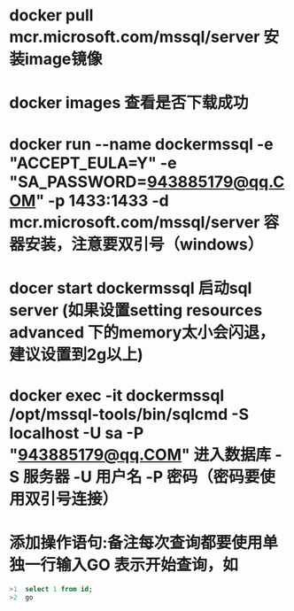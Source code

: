 # docker pull mcr.microsoft.com/mssql/server 安装image镜像
# docker images 查看是否下载成功
# docker run --name dockermssql  -e "ACCEPT_EULA=Y" -e "SA_PASSWORD=943885179@qq.COM" -p 1433:1433 -d mcr.microsoft.com/mssql/server 容器安装，注意要双引号（windows）
# docer start dockermssql 启动sql server (如果设置setting  resources advanced 下的memory太小会闪退，建议设置到2g以上)
# docker exec -it dockermssql /opt/mssql-tools/bin/sqlcmd -S localhost -U sa -P "943885179@qq.COM"  进入数据库 -S 服务器 -U 用户名 -P 密码（密码要使用双引号连接）
# 添加操作语句:备注每次查询都要使用单独一行输入GO 表示开始查询，如
```sql
>1  select 1 from id;
>2  go
``` 